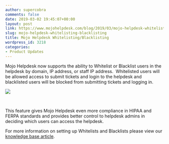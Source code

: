 ```yaml
---
author: supercobra
comments: false
date: 2019-03-02 19:45:07+00:00
layout: post
link: https://www.mojohelpdesk.com/blog/2019/03/mojo-helpdesk-whitelisting-blacklisting/
slug: mojo-helpdesk-whitelisting-blacklisting
title: Mojo Helpdesk Whitelisting/Blacklisting
wordpress_id: 3218
categories:
- Product Updates
---
```


Mojo Helpdesk now supports the ability to Whitelist or Blacklist users in the helpdesk by domain, IP address, or staff IP address.  Whitelisted users will be allowed access to submit tickets and login to the helpdesk and blacklisted users will be blocked from submitting tickets and logging in. 











![](http://www.mojohelpdesk.com/blog/wp-content/uploads/2019/03/Screen-Shot-2019-03-11-at-11.14.13-AM.png)







 




This feature gives Mojo Helpdesk even more compliance in HIPAA and FERPA standards and provides better control to helpdesk admins in deciding which users can access the helpdesk.





For more information on setting up Whitelists and Blacklists please view our [knowledge base article](https://help.mojohelpdesk.com/help/article/221063).
